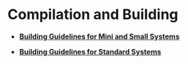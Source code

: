 # Compilation and Building<a name="EN-US_TOPIC_0000001111039546"></a>

-   **[Building Guidelines for Mini and Small Systems](subsys-build-mini-lite.md)**  

-   **[Building Guidelines for Standard Systems](subsys-build-standard-large.md)**  


